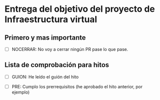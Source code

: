 # Entrega del objetivo del proyecto de Infraestructura virtual

## Primero y mas importante

* [ ] NOCERRAR: No voy a cerrar ningún PR pase lo que pase.

## Lista de comprobación para hitos

* [ ] GUION: He leído el guión del hito
* [ ] PRE: Cumplo los prerrequisitos (he aprobado el hito anterior, por ejemplo)

